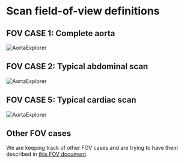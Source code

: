 # Scan field-of-view definitions

## FOV CASE 1: Complete aorta

![AortaExplorer](https://github.com/RasmusRPaulsen/AortaExplorer/figs/scan-fov-1.png)


## FOV CASE 2: Typical abdominal scan

![AortaExplorer](https://github.com/RasmusRPaulsen/AortaExplorer/figs/scan-fov-2.png)


## FOV CASE 5: Typical cardiac scan

![AortaExplorer](https://github.com/RasmusRPaulsen/AortaExplorer/figs/scan-fov-5.png)

## Other FOV cases

We are keeping track of other FOV cases and are trying to have them described in [this FOV document](https://github.com/RasmusRPaulsen/AortaExplorer/figs/AortaExplorer-FOV-CASES.pdf).
